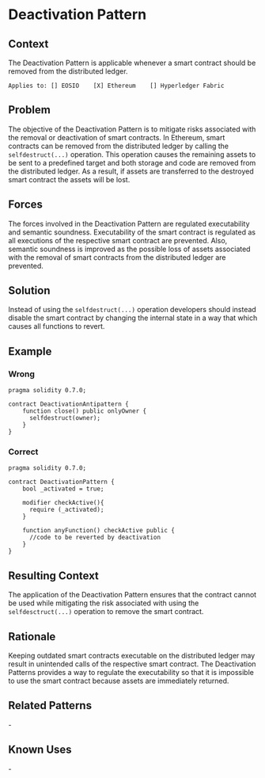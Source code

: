 # Deactivation Pattern

## Context
The Deactivation Pattern is applicable whenever a smart contract should be removed from the distributed ledger.

``Applies to: [] EOSIO    [X] Ethereum    [] Hyperledger Fabric``
## Problem
The objective of the Deactivation Pattern is to mitigate risks associated with the removal or deactivation of smart contracts. In Ethereum, smart contracts can be removed from the distributed ledger by calling the ``selfdestruct(...)`` operation. This operation causes the remaining assets to be sent to a predefined target and both storage and code are removed from the distributed ledger. As a result, if assets are transferred to the destroyed smart contract the assets will be lost. 

## Forces
The forces involved in the Deactivation Pattern are regulated executability and semantic soundness. Executability of the smart contract is regulated as all executions of the respective smart contract are prevented. Also, semantic soundness is improved as the possible loss of assets associated with the removal of smart contracts from the distributed ledger are prevented.

## Solution
Instead of using the ``selfdestruct(...)`` operation developers should instead disable the smart contract by changing the internal state in a way that which causes all functions to revert. 

## Example
### Wrong
```Solidity 
pragma solidity 0.7.0;

contract DeactivationAntipattern {
    function close() public onlyOwner { 
      selfdestruct(owner); 
    }
}
```

### Correct
```Solidity 
pragma solidity 0.7.0;

contract DeactivationPattern {
    bool _activated = true; 
    
    modifier checkActive(){
      require (_activated);
    }
    
    function anyFunction() checkActive public {
      //code to be reverted by deactivation 
    }
}
```

## Resulting Context
The application of the Deactivation Pattern ensures that the contract cannot be used while mitigating the risk associated with using the ``selfdesctruct(...)`` operation to remove the smart contract. 

## Rationale
Keeping outdated smart contracts executable on the distributed ledger may result in unintended calls of the respective smart contract. The Deactivation Patterns provides a way to regulate the executability so that it is impossible to use the smart contract because assets are immediately returned.

## Related Patterns
\-

## Known Uses
\-
